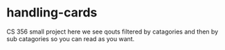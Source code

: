 # handling-cards
CS 356 small project 
here we see qouts filtered by catagories and then by sub catagories so you can read as you want. 

